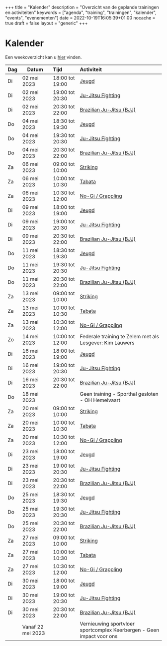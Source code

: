 +++
title = "Kalender"
description = "Overzicht van de geplande trainingen en activiteiten"
keywords = ["agenda", "training", "trainingen", "kalender", "events", "evenementen"]
date = 2022-10-19T16:05:39+01:00
nocache = true
draft = false
layout = "generic"
+++

# Kalender

Een weekoverzicht kan u [hier](/trainingen) vinden.
    
| Dag | Datum             | Tijd            | Activiteit                                                            |
|-----|-------------------|:----------------|:----------------------------------------------------------------------|
| Di  | 02 mei 2023       | 18:00 tot 19:00 | [Jeugd](/jeugd)                                                       |
| Di  | 02 mei 2023       | 19:00 tot 20:30 | [Ju-Jitsu Fighting](/fighting)                                        |
| Di  | 02 mei 2023       | 20:30 tot 22:00 | [Brazilian Ju-Jitsu (BJJ)](/bjj)                                      |
| Do  | 04 mei 2023       | 18:30 tot 19:30 | [Jeugd](/jeugd)                                                       |
| Do  | 04 mei 2023       | 19:30 tot 20:30 | [Ju-Jitsu Fighting](/fighting)                                        |
| Do  | 04 mei 2023       | 20:30 tot 22:00 | [Brazilian Ju-Jitsu (BJJ)](/bjj)                                      |
| Za  | 06 mei 2023       | 09:00 tot 10:00 | [Striking](/striking)                                                 |
| Za  | 06 mei 2023       | 10:00 tot 10:30 | [Tabata](/tabata)                                                     |
| Za  | 06 mei 2023       | 10:30 tot 12:00 | [No-Gi / Grappling](/grappling)                                       |
| Di  | 09 mei 2023       | 18:00 tot 19:00 | [Jeugd](/jeugd)                                                       |
| Di  | 09 mei 2023       | 19:00 tot 20:30 | [Ju-Jitsu Fighting](/fighting)                                        |
| Di  | 09 mei 2023       | 20:30 tot 22:00 | [Brazilian Ju-Jitsu (BJJ)](/bjj)                                      |
| Do  | 11 mei 2023       | 18:30 tot 19:30 | [Jeugd](/jeugd)                                                       |
| Do  | 11 mei 2023       | 19:30 tot 20:30 | [Ju-Jitsu Fighting](/fighting)                                        |
| Do  | 11 mei 2023       | 20:30 tot 22:00 | [Brazilian Ju-Jitsu (BJJ)](/bjj)                                      |
| Za  | 13 mei 2023       | 09:00 tot 10:00 | [Striking](/striking)                                                 |
| Za  | 13 mei 2023       | 10:00 tot 10:30 | [Tabata](/tabata)                                                     |
| Za  | 13 mei 2023       | 10:30 tot 12:00 | [No-Gi / Grappling](/grappling)                                       |
| Zo  | 14 mei 2023       | 10:00 tot 12:00 | Federale training te Zelem met als Lesgever: Kim Lauwers              |
| Di  | 16 mei 2023       | 18:00 tot 19:00 | [Jeugd](/jeugd)                                                       |
| Di  | 16 mei 2023       | 19:00 tot 20:30 | [Ju-Jitsu Fighting](/fighting)                                        |
| Di  | 16 mei 2023       | 20:30 tot 22:00 | [Brazilian Ju-Jitsu (BJJ)](/bjj)                                      |
| Do  | 18 mei 2023       |                 | Geen training - Sporthal gesloten - OH Hemelvaart                     |
| Za  | 20 mei 2023       | 09:00 tot 10:00 | [Striking](/striking)                                                 |
| Za  | 20 mei 2023       | 10:00 tot 10:30 | [Tabata](/tabata)                                                     |
| Za  | 20 mei 2023       | 10:30 tot 12:00 | [No-Gi / Grappling](/grappling)                                       |
| Di  | 23 mei 2023       | 18:00 tot 19:00 | [Jeugd](/jeugd)                                                       |
| Di  | 23 mei 2023       | 19:00 tot 20:30 | [Ju-Jitsu Fighting](/fighting)                                        |
| Di  | 23 mei 2023       | 20:30 tot 22:00 | [Brazilian Ju-Jitsu (BJJ)](/bjj)                                      |
| Do  | 25 mei 2023       | 18:30 tot 19:30 | [Jeugd](/jeugd)                                                       |
| Do  | 25 mei 2023       | 19:30 tot 20:30 | [Ju-Jitsu Fighting](/fighting)                                        |
| Do  | 25 mei 2023       | 20:30 tot 22:00 | [Brazilian Ju-Jitsu (BJJ)](/bjj)                                      |
| Za  | 27 mei 2023       | 09:00 tot 10:00 | [Striking](/striking)                                                 |
| Za  | 27 mei 2023       | 10:00 tot 10:30 | [Tabata](/tabata)                                                     |
| Za  | 27 mei 2023       | 10:30 tot 12:00 | [No-Gi / Grappling](/grappling)                                       |
| Di  | 30 mei 2023       | 18:00 tot 19:00 | [Jeugd](/jeugd)                                                       |
| Di  | 30 mei 2023       | 19:00 tot 20:30 | [Ju-Jitsu Fighting](/fighting)                                        |
| Di  | 30 mei 2023       | 20:30 tot 22:00 | [Brazilian Ju-Jitsu (BJJ)](/bjj)                                      |
|     | Vanaf 22 mei 2023 |                 | Vernieuwing sportvloer sportcomplex Keerbergen - Geen impact voor ons |